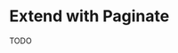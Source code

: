 # Extend with Paginate

<!--
Issues

https://github.com/knex/knex/issues/5654
-->

<!--
https://youtube.com/watch?v=2Epv12CnP-I

https://github.com/erwinstone/fastify-knex-paginate
https://github.com/mithleshjs/knex-nest
-->

<!--
Cursor-based paging

https://github.com/ricoveitch/knex-paginate
https://github.com/jpalumickas/knex-cursor-pagination
https://github.com/brietsparks/knex-relay-cursor-pagination # For GraphQL

Offset-Based (limit/offset) paging

https://github.com/felixmosh/knex-paginate
-->

TODO
